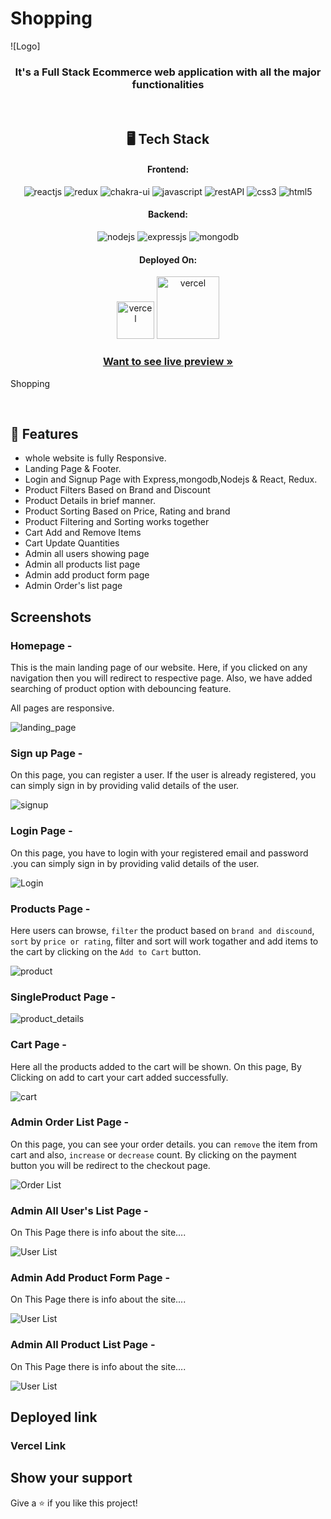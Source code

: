 # Shopping 

![Logo]

<h3 align="center">It's a Full Stack Ecommerce web application with all the major functionalities</h3>

<br/>

<h2 align="center">🖥️ Tech Stack</h2>

<h4 align="center">Frontend:</h4>
<p align="center">
  <img src="https://img.shields.io/badge/React (18.2.0)-20232A?style=for-the-badge&logo=react&logoColor=61DAFB" alt="reactjs" />
  <img src="https://img.shields.io/badge/Redux (4.2.0)-593D88?style=for-the-badge&logo=redux&logoColor=white" alt="redux" />
  <img src="https://img.shields.io/badge/Chakra%20UI (2.2.8)-3bc7bd?style=for-the-badge&logo=chakraui&logoColor=white" alt="chakra-ui" />
  <img src="https://img.shields.io/badge/JavaScript-323330?style=for-the-badge&logo=javascript&logoColor=F7DF1E" alt="javascript" />
  <img src="https://img.shields.io/badge/Rest_API-02303A?style=for-the-badge&logo=react-router&logoColor=white" alt="restAPI" />
  <img src="https://img.shields.io/badge/CSS3-1572B6?style=for-the-badge&logo=css3&logoColor=white" alt="css3" />
  <img src="https://img.shields.io/badge/HTML5-E34F26?style=for-the-badge&logo=html5&logoColor=white" alt="html5" />
</p>
<h4 align="center">Backend:</h4>

<p align="center">
  <img src="https://img.shields.io/badge/Node.js (16.14.2)-339933?style=for-the-badge&logo=nodedotjs&logoColor=white" alt="nodejs" />
  <img src="https://img.shields.io/badge/Express.js (4.18.1)-000000?style=for-the-badge&logo=express&logoColor=white" alt="expressjs" />
  <img src="https://img.shields.io/badge/MongoDB (6.0)-4EA94B?style=for-the-badge&logo=mongodb&logoColor=white" alt="mongodb" />
</p>

<h4 align="center">Deployed On:</h4>

<p align="center">
  <img width="60" src="https://badges.genua.fr/badge/-cyclic-yellowgreen" alt="vercel" />
  <img width="100" src="https://badges.genua.fr/badge/%F0%9F%94%BA-vercel-black" alt="vercel" />
</p>

<h3 align="center"><a href=" "><strong>Want to see live preview »</strong></a></h3>

Shopping

<br/>

## 🚀 Features

- whole website is fully Responsive.
- Landing Page & Footer.
- Login and Signup Page with Express,mongodb,Nodejs & React, Redux.
- Product Filters Based on Brand and Discount
- Product Details in brief manner.
- Product Sorting Based on Price, Rating and brand
- Product Filtering and Sorting works together
- Cart Add and Remove Items
- Cart Update Quantities
- Admin all users showing page
- Admin all products list page
- Admin add product form page
- Admin Order's list page

## Screenshots

### Homepage -

This is the main landing page of our website. Here, if you clicked on any navigation then you will redirect to respective page. Also, we have added searching of product option with debouncing feature.

All pages are responsive.

![landing_page](![image](https://github.com/KanhaiyaChauhan037/E-commerce/assets/105916244/7c999c22-934b-4172-b460-9d8d86185727)
)

### Sign up Page -

On this page, you can register a user. If the user is already registered, you can simply sign in by providing valid details of the user.

![signup]()

### Login Page -

On this page, you have to login with your registered email and password .you can simply sign in by providing valid details of the user.

![Login]()

### Products Page -

Here users can browse, `filter` the product based on `brand and discound`, `sort` by `price or rating`, filter and sort will work togather and add items to the cart by clicking on the `Add to Cart` button.

![product]()

### SingleProduct Page -

![product_details]()

### Cart Page -

Here all the products added to the cart will be shown. On this page, By Clicking on add to cart your cart added successfully.

![cart]()

### Admin Order List Page -

On this page, you can see your order details. you can `remove` the item from cart and also, `increase` or `decrease` count. By clicking on the payment button you will be redirect to the checkout page.

![Order List]()

### Admin All User's List Page -

On This Page there is info about the site....

![User List]()

### Admin Add Product Form Page -

On This Page there is info about the site....

![User List]()

### Admin All Product List Page -

On This Page there is info about the site....

![User List]()

## Deployed link

### Vercel Link

## Show your support

Give a ⭐️ if you like this project!
